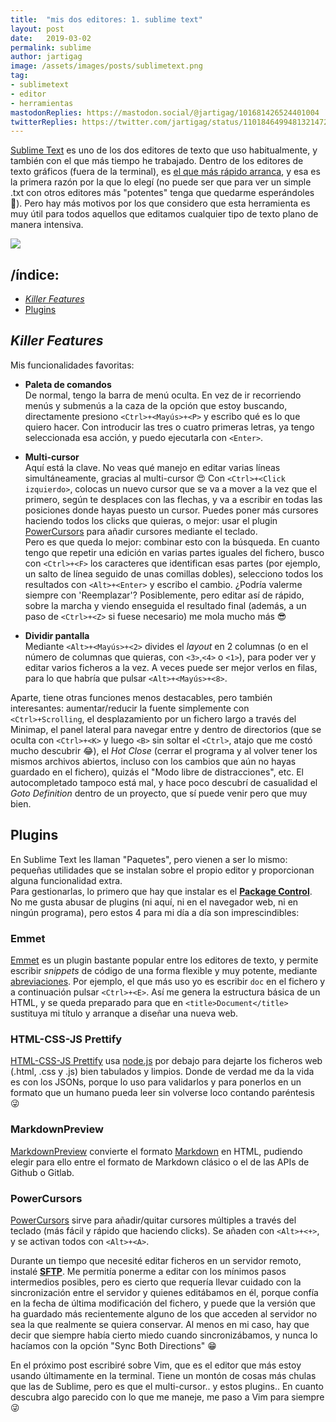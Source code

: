 ```yaml
---
title:  "mis dos editores: 1. sublime text"
layout: post
date:   2019-03-02
permalink: sublime
author: jartigag
image: /assets/images/posts/sublimetext.png
tag:
- sublimetext
- editor
- herramientas
mastodonReplies: https://mastodon.social/@jartigag/101681426524401004
twitterReplies: https://twitter.com/jartigag/status/1101846499481321472
---
```


[Sublime Text](https://www.sublimetext.com/) es uno de los dos editores de texto que uso habitualmente, y también con el que más tiempo he trabajado.
Dentro de los editores de texto gráficos (fuera de la terminal), es [el que más rápido
arranca](https://blog.xinhong.me/post/sublime-text-vs-vscode-vs-atom-performance-dec-2016/#result), y esa es la primera razón por la que lo elegí (no
puede ser que para ver un simple .txt con otros editores más "potentes" tenga que quedarme esperándoles 🤦). Pero hay más motivos por los que
considero que esta herramienta es muy útil para todos aquellos que editamos cualquier tipo de texto plano de manera intensiva.

![]({{site.baseurl}}/assets/images/posts/sublimetext.png)

## /índice:

- [*Killer Features*](#killer-features)
- [Plugins](#plugins)

## *Killer Features*

Mis funcionalidades favoritas:

- **Paleta de comandos**  
De normal, tengo la barra de menú oculta. En vez de ir recorriendo menús y submenús a la caza de la opción que estoy buscando, directamente presiono
`<Ctrl>+<Mayús>+<P>` y escribo qué es lo que quiero hacer. Con introducir las tres o cuatro primeras letras, ya tengo seleccionada esa acción, y
puedo ejecutarla con `<Enter>`.

- **Multi-cursor**  
Aquí está la clave. No veas qué manejo en editar varias líneas simultáneamente, gracias al multi-cursor 😍 Con `<Ctrl>+<Click izquierdo>`, colocas un
nuevo cursor que se va a mover a la vez que el primero, según te desplaces con las flechas, y va a escribir en todas las posiciones donde hayas
puesto un cursor. Puedes poner más cursores haciendo todos los clicks que quieras, o mejor: usar el plugin [PowerCursors](#powercursors) para añadir
cursores mediante el teclado.  
Pero es que queda lo mejor: combinar esto con la búsqueda. En cuanto tengo que repetir una edición en varias partes iguales del fichero, busco con
`<Ctrl>+<F>` los caracteres que identifican esas partes (por ejemplo, un salto de línea seguido de unas comillas dobles), selecciono todos los
resultados con `<Alt>+<Enter>` y escribo el cambio. ¿Podría valerme siempre con 'Reemplazar'? Posiblemente, pero editar así de rápido, sobre la
marcha y viendo enseguida el resultado final (además, a un paso de `<Ctrl>+<Z>` si fuese necesario) me mola mucho más 😎

- **Dividir pantalla**  
Mediante `<Alt>+<Mayús>+<2>` divides el *layout* en 2 columnas (o en el número de columnas que quieras, con `<3>`,`<4>` o `<1>`), para poder ver y
editar varios ficheros a la vez. A veces puede ser mejor verlos en filas, para lo que habría que pulsar `<Alt>+<Mayús>+<8>`.

Aparte, tiene otras funciones menos destacables, pero también interesantes: aumentar/reducir la fuente simplemente con `<Ctrl>+Scrolling`, el
desplazamiento por un fichero largo a través del Minimap, el panel lateral para navegar entre y dentro de directorios (que se oculta con `<Ctrl>+<K>`
y luego `<B>` sin soltar el `<Ctrl>`, atajo que me costó mucho descubrir 😂), el *Hot Close* (cerrar el programa y al volver tener los mismos
archivos abiertos, incluso con los cambios que aún no hayas guardado en el fichero), quizás el "Modo libre de distracciones", etc. El autocompletado
tampoco está mal, y hace poco descubrí de casualidad el *Goto Definition* dentro de un proyecto, que sí puede venir pero que muy bien.

## Plugins

En Sublime Text les llaman "Paquetes", pero vienen a ser lo mismo: pequeñas utilidades que se instalan sobre el propio editor y proporcionan alguna
funcionalidad extra.  
Para gestionarlas, lo primero que hay que instalar es el **[Package Control](https://packagecontrol.io)**.  
No me gusta abusar de plugins (ni aquí, ni en el navegador web, ni en ningún programa), pero estos 4 para mi día a día son imprescindibles:

### Emmet

[Emmet](https://packagecontrol.io/packages/Emmet) es un plugin bastante popular entre los editores de texto, y permite escribir *snippets* de código
de una forma flexible y muy potente, mediante [abreviaciones](https://docs.emmet.io/abbreviations/#abbreviations). Por ejemplo, el que más uso yo es
escribir `doc` en el fichero y a continuación pulsar `<Ctrl>+<E>`. Así me genera la estructura básica de un HTML, y se queda preparado para que en
`<title>Document</title>` sustituya mi título y arranque a diseñar una nueva web.

### HTML-CSS-JS Prettify

[HTML-CSS-JS Prettify](https://packagecontrol.io/packages/HTML-CSS-JS%20Prettify) usa [node.js](https://nodejs.org/) por debajo para dejarte los
ficheros web (.html, .css y .js) bien tabulados y limpios. Donde de verdad me da la vida es con los JSONs, porque lo uso para validarlos y para
ponerlos en un formato que un humano pueda leer sin volverse loco contando paréntesis 😜

### MarkdownPreview

[MarkdownPreview](https://packagecontrol.io/packages/MarkdownPreview) convierte el formato [Markdown](https://daringfireball.net/projects/markdown/)
en HTML, pudiendo elegir para ello entre el formato de Markdown clásico o el de las APIs de Github o Gitlab.

### PowerCursors

[PowerCursors](https://packagecontrol.io/packages/PowerCursors) sirve para añadir/quitar cursores múltiples a través del teclado (más fácil y rápido
que haciendo clicks). Se añaden con `<Alt>+<+>`, y se activan todos con `<Alt>+<A>`.

Durante un tiempo que necesité editar ficheros en un servidor remoto, instalé **[SFTP](https://packagecontrol.io/packages/SFTP)**. Me permitía
ponerme a editar con los mínimos pasos intermedios posibles, pero es cierto que requería llevar cuidado con la sincronización entre el servidor y
quienes editábamos en él, porque confía en la fecha de última modificación del fichero, y puede que la versión que ha guardado más recientemente
alguno de los que acceden al servidor no sea la que realmente se quiera conservar. Al menos en mi caso, hay que decir que siempre había cierto miedo
cuando sincronizábamos, y nunca lo hacíamos con la opción "Sync Both Directions" 😁

En el próximo post escribiré sobre Vim, que es el editor que más estoy usando últimamente en la terminal. Tiene un montón de cosas más chulas que las
de Sublime, pero es que el multi-cursor.. y estos plugins.. En cuanto descubra algo parecido con lo que me maneje, me paso a Vim para siempre 😜

